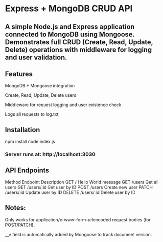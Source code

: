 # Express + MongoDB CRUD API
## A simple Node.js and Express application connected to MongoDB using Mongoose. Demonstrates full CRUD (Create, Read, Update, Delete) operations with middleware for logging and user validation.

## Features
MongoDB + Mongoose integration

Create, Read, Update, Delete users

Middleware for request logging and user existence check

Logs all requests to log.txt

## Installation
npm install 
node index.js

### Server runs at: http://localhost:3030

## API Endpoints
Method	Endpoint	Description
GET	/	Hello World message
GET	/users	Get all users
GET	/users/:id	Get user by ID
POST	/users	Create new user
PATCH	/users/:id	Update user by ID
DELETE	/users/:id	Delete user by ID

## Notes:
Only works for application/x-www-form-urlencoded request bodies (for POST/PATCH).

__v field is automatically added by Mongoose to track document version.

